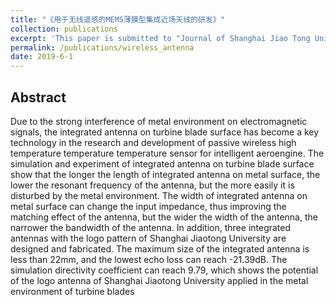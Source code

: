 ```yaml
---
title: "《用于无线遥感的MEMS薄膜型集成近场天线的研发》"
collection: publications
excerpt: 'This paper is submitted to "Journal of Shanghai Jiao Tong University".'
permalink: /publications/wireless_antenna
date: 2019-6-1
---
```


## Abstract
Due to the strong interference of metal environment on electromagnetic signals, the integrated antenna on turbine blade surface has become a key technology in the research and development of passive wireless high temperature temperature temperature sensor for intelligent aeroengine. The simulation and experiment of integrated antenna on turbine blade surface show that the longer the length of integrated antenna on metal surface, the lower the resonant frequency of the antenna, but the more easily it is disturbed by the metal environment. The width of integrated antenna on metal surface can change the input impedance, thus improving the matching effect of the antenna, but the wider the width of the antenna, the narrower the bandwidth of the antenna. In addition, three integrated antennas with the logo pattern of Shanghai Jiaotong University are designed and fabricated. The maximum size of the integrated antenna is less than 22mm, and the lowest echo loss can reach -21.39dB. The simulation directivity coefficient can reach 9.79, which shows the potential of the logo antenna of Shanghai Jiaotong University applied in the metal environment of turbine blades
